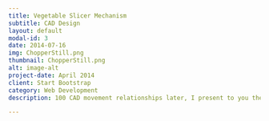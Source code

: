 ```yaml
---
title: Vegetable Slicer Mechanism
subtitle: CAD Design
layout: default
modal-id: 3
date: 2014-07-16
img: ChopperStill.png
thumbnail: ChopperStill.png
alt: image-alt
project-date: April 2014
client: Start Bootstrap
category: Web Development
description: 100 CAD movement relationships later, I present to you the vegetable chopper 9000. A novel design using a simple movement mechanism, this project exibits a custom designed cam lobe which drives the chopping motion. The hand crank drives the conveyor belt and a gear train, which would theoretically chop whatever you choose to feed ths beast into even __cm pieces.

---
```

